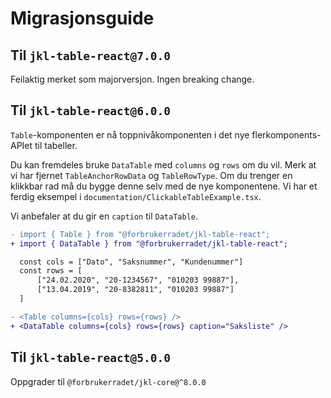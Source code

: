 # Migrasjonsguide

## Til `jkl-table-react@7.0.0`

Feilaktig merket som majorversjon. Ingen breaking change.

## Til `jkl-table-react@6.0.0`

`Table`-komponenten er nå toppnivåkomponenten i det nye flerkomponents-APIet til tabeller.

Du kan fremdeles bruke `DataTable` med `columns` og `rows` om du vil. Merk at vi har fjernet `TableAnchorRowData` og `TableRowType`. Om du trenger en klikkbar rad må du bygge denne
selv med de nye komponentene. Vi har et ferdig eksempel i `documentation/ClickableTableExample.tsx`.

Vi anbefaler at du gir en `caption` til `DataTable`.

```diff
- import { Table } from "@forbrukerradet/jkl-table-react";
+ import { DataTable } from "@forbrukerradet/jkl-table-react";

  const cols = ["Dato", "Saksnummer", "Kundenummer"]
  const rows = [
      ["24.02.2020", "20-1234567", "010203 99887"],
      ["13.04.2019", "20-8382811", "010203 99887"]
  ]

- <Table columns={cols} rows={rows} />
+ <DataTable columns={cols} rows={rows} caption="Saksliste" />
```

## Til `jkl-table-react@5.0.0`

Oppgrader til `@forbrukerradet/jkl-core@^8.0.0`
